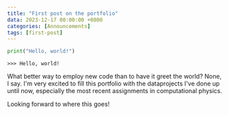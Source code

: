 ```yaml
---
title: "First post on the portfolio"
data: 2023-12-17 00:00:00 +0800
categories: [Announcements]
tags: [first-post]
---
```


```python
print("Hello, world!")
``` 
```
>>> Hello, world!
```

What better way to employ new code than to have it greet the world? None, I say. I'm very excited to fill this portfolio with the dataprojects I've done up until now, especially the most recent assignments in computational physics.

Looking forward to where this goes!